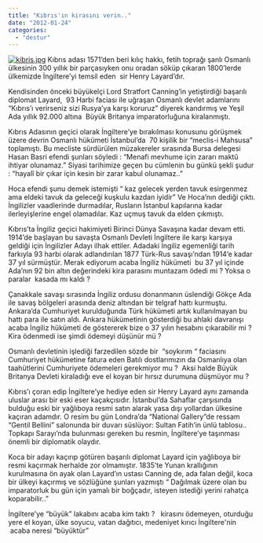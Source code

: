 ```yaml
---
title: "Kıbrıs'ın kirasını verin.."
date: "2012-01-24"
categories: 
  - "destur"
---
```


[![kibris.jpg](/uploads/2012/01/kibris.jpg)](/uploads/2012/01/kibris.jpg "kibris.jpg") Kıbrıs adası 1571’den beri kılıç hakkı, fetih toprağı şanlı Osmanlı ülkesinin 300 yıllık bir parçasıyken onu oradan söküp çıkaran 1800’lerde ülkemizde İngiltere’yi temsil eden  sir Henry Layard’dır.

Kendisinden önceki büyükelçi Lord Stratfort Canning’in yetiştirdiği başarılı diplomat Layard,  93 Harbi faciası ile uğraşan Osmanlı devlet adamlarını “Kıbrıs’ı verirseniz sizi Rusya’ya karşı koruruz” diyerek kandırmış ve Yeşil Ada yıllık 92.000 altına  Büyük Britanya imparatorluğuna kiralanmıştı.

Kıbrıs Adasının geçici olarak İngiltere’ye bırakılması konusunu görüşmek üzere devrin Osmanlı hükümeti İstanbul’da  70 kişilik bir “meclis-i Mahsusa” toplamıştı. Bu mecliste sürdürülen müzakereler sırasında Bursa delegesi Hasan Basri efendi şunları söyledi : “Menafi mevhume için zararı maktû ihtiyar olunamaz.” Siyasi tarihimize geçen bu cümlenin bu günkü şekli şudur : “hayalî bir çıkar için kesin bir zarar kabul olunamaz..”

Hoca efendi şunu demek istemişti “ kaz gelecek yerden tavuk esirgenmez ama eldeki tavuk da geleceği kuşkulu kazdan iyidir” Ve Hoca’nın dediği çıktı. İngilizler vaadlerinde durmadılar, Rusların İstanbul kapılarına kadar ilerleyişlerine engel olamadılar. Kaz uçmuş tavuk da elden çıkmıştı.

Kıbrıs’ta İngiliz geçici hakimiyeti Birinci Dünya Savaşına kadar devam etti. 1914’de başlayan bu savaşta Osmanlı Devleti İngiltere ile karşı karşıya geldiği için İngilizler Adayı ilhak ettiler. Adadaki İngiliz egemenliği tarih farkıyla 93 harbi olarak adlandırılan 1877 Türk-Rus savaşı’ndan 1914’e kadar 37 yıl sürmüştür. Merak ediyorum acaba İngiliz hükümeti  bu 37 yıl içinde Ada’nın 92 bin altın değerindeki kira parasını muntazam ödedi mi ? Yoksa o paralar  kasada mı kaldı ?

Çanakkale savaşı sırasında İngiliz ordusu donanmanın üslendiği Gökçe Ada ile savaş bölgeleri arasında deniz altından bir telgraf hattı kurmuştu. Ankara’da Cumhuriyet kurulduğunda Türk hükümeti artık kullanılmayan bu hattı para ile satın aldı. Ankara hükümetinin gösterdiği bu ahlaki davranışı acaba İngiliz hükümeti de göstererek bize o 37 yılın hesabını çıkarabilir mi ? Kira ödenmedi ise şimdi ödemeyi düşünür mü ?

Osmanlı devletinin işlediği farzedilen sözde bir  “soykırım “ faciasını Cumhuriyet hükümetine fatura eden Batılı dostlarımızın da Osmanlıya olan taahütlerini Cumhuriyete ödemeleri gerekmiyor mu ?  Aksi halde Büyük Britanya Devleti kiraladığı eve el koyan bir hırsız durumuna düşmüyor mu ?

Kıbrıs’ı çoran edip İngiltere’ye hediye eden sir Henry Layard aynı zamanda uluslar arası bir eski eser kaçakçısıdır. İstanbul’da Sahaflar çarşısında bulduğu eski bir yağlıboya resmi satın alarak yasa dışı yollardan ülkesine kaçıran adamdır. O resim bu gün Londra’da “National Gallery”de ressam “Gentil Bellini” salonunda bir duvarı süslüyor: Sultan Fatih’in ünlü tablosu.. Topkapı Sarayı’nda bulunması gereken bu resmin, İngiltere’ye taşınması önemli bir diplomatik olaydır.

Koca bir adayı kaçırıp götüren başarılı diplomat Layard için yağlıboya bir resmi kaçırmak herhalde zor olmamıştır. 1835’te Yunan krallığının kurulmasına ön ayak olan Layard’ın ustası Canning de, ada falan değil, koca bir ülkeyi kaçırmış ve sözlüğüne şunları yazmıştı “ Dağılmak üzere olan bu imparatorluk bu gün için yamalı bir boğçadır, isteyen istediği yerini rahatça koparabilir..” 

İngiltere’ye “büyük” lakabını acaba kim taktı ?   kirasını ödemeyen, oturduğu yere el koyan, ülke soyucu, vatan dağıtıcı, medeniyet kırıcı İngiltere'nin  acaba neresi “büyüktür”
